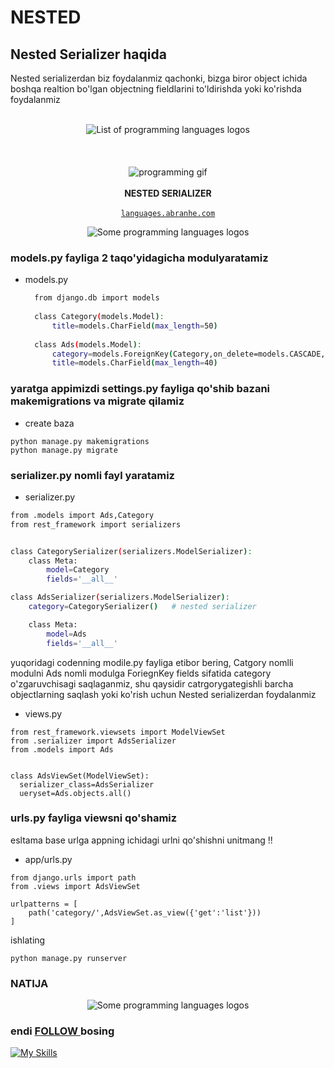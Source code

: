 # NESTED


## Nested Serializer haqida

Nested serializerdan biz foydalanmiz qachonki, bizga biror object ichida boshqa realtion bo'lgan objectning fieldlarini to'ldirishda  yoki ko'rishda foydalanmiz


<p align="center">
    <br>
    <img src="src/programming-languages.gif" alt="List of programming languages logos">
    <br>
    <br>
    <br>
    <br>
    <!-- 
        Plese don't fix the world 'porgramming' it is not a typo.
        Well it is a typo but a working typo :) 
    -->
    <img src="https://cdn.abranhe.com/projects/porgramming-languages-logos/logo.svg" alt="programming gif">
    <br>
    <br>
   <b>NESTED SERIALIZER</b>
    <br>
    <br>
    <a href="https://languages.abranhe.com"><code>languages.abranhe.com</code></a>
</p>

<p align="center">

<img src="https://i.stack.imgur.com/FW9Qe.png" alt="Some programming languages logos">
</p>

### models.py fayliga 2 taqo'yidagicha modulyaratamiz
* models.py
  ```sh
    from django.db import models
    
    class Category(models.Model):
        title=models.CharField(max_length=50)
    
    class Ads(models.Model):
        category=models.ForeignKey(Category,on_delete=models.CASCADE,related_name='category')
        title=models.CharField(max_length=40)
  ```

### yaratga appimizdi settings.py fayliga qo'shib bazani makemigrations va migrate qilamiz
* create baza
```
python manage.py makemigrations
python manage.py migrate
```


### serializer.py nomli fayl yaratamiz
* serializer.py

```sh
from .models import Ads,Category
from rest_framework import serializers


class CategorySerializer(serializers.ModelSerializer):
    class Meta:
        model=Category
        fields='__all__'

class AdsSerializer(serializers.ModelSerializer):
    category=CategorySerializer()   # nested serializer 

    class Meta:
        model=Ads
        fields='__all__'
```

  yuqoridagi codenning modile.py fayliga etibor bering, Catgory nomlli modulni Ads nomli modulga ForiegnKey fields sifatida category o'zgaruvchisagi saqlaganmiz, shu qaysidir catrgorygategishli barcha objectlarning saqlash yoki ko'rish uchun Nested serializerdan foydalanmiz


* views.py

```
from rest_framework.viewsets import ModelViewSet
from .serializer import AdsSerializer
from .models import Ads


class AdsViewSet(ModelViewSet):
  serializer_class=AdsSerializer
  ueryset=Ads.objects.all()
```

### urls.py fayliga viewsni qo'shamiz 
esltama base urlga appning ichidagi urlni qo'shishni unitmang !!

* app/urls.py
```
from django.urls import path
from .views import AdsViewSet

urlpatterns = [
    path('category/',AdsViewSet.as_view({'get':'list'}))
]
```

ishlating
```
python manage.py runserver
```


### NATIJA


<p align="center">

<img src="https://github.com/fayzullohblog/test/blob/main/media/nested/Screenshot%20from%202023-12-06%2020-29-11.png" alt="Some programming languages logos">

</p>

### endi [FOLLOW ](https://github.com/fayzullohblog)  bosing 




[![My Skills](https://skillicons.dev/icons?i=python,django,postgresql,git,aws,html,css)](https://skillicons.dev)



























  

  
